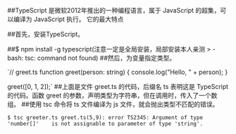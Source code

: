##TypeScript 是微软2012年推出的一种编程语言，属于 JavaScript 的超集，可以编译为 JavaScript 执行。 它的最大特点

##首先，安装TypeScript。

##$ npm install -g typescript(注意一定是全局安装，局部安装本人亲测 > -bash: tsc: command not found)
##然后，为变量指定类型。

`// greet.ts
function greet(person: string) {
  console.log("Hello, " + person);
}

greet([0, 1, 2]);`
##上面是文件 greet.ts 的代码，后缀名 ts 表明这是 TypeScript 的代码。函数 greet 的参数，声明类型为字符串，但在调用时，传入了一个数组。
##使用 tsc 命令将 ts 文件编译为 js 文件，就会抛出类型不匹配的错误。

`$ tsc greeter.ts
greet.ts(5,9): error TS2345: Argument of type 'number[]'   
is not assignable to parameter of type 'string'.`
